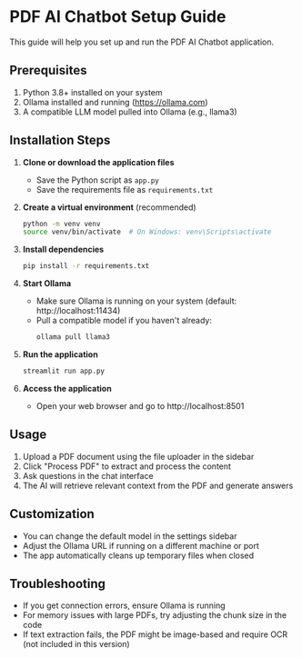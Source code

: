 # PDF AI Chatbot Setup Guide

This guide will help you set up and run the PDF AI Chatbot application.

## Prerequisites

1. Python 3.8+ installed on your system
2. Ollama installed and running (https://ollama.com)
3. A compatible LLM model pulled into Ollama (e.g., llama3)

## Installation Steps

1. **Clone or download the application files**
   - Save the Python script as `app.py`
   - Save the requirements file as `requirements.txt`

2. **Create a virtual environment** (recommended)
   ```bash
   python -m venv venv
   source venv/bin/activate  # On Windows: venv\Scripts\activate
   ```

3. **Install dependencies**
   ```bash
   pip install -r requirements.txt
   ```

4. **Start Ollama**
   - Make sure Ollama is running on your system (default: http://localhost:11434)
   - Pull a compatible model if you haven't already:
     ```bash
     ollama pull llama3
     ```

5. **Run the application**
   ```bash
   streamlit run app.py
   ```

6. **Access the application**
   - Open your web browser and go to http://localhost:8501

## Usage

1. Upload a PDF document using the file uploader in the sidebar
2. Click "Process PDF" to extract and process the content
3. Ask questions in the chat interface
4. The AI will retrieve relevant context from the PDF and generate answers

## Customization

- You can change the default model in the settings sidebar
- Adjust the Ollama URL if running on a different machine or port
- The app automatically cleans up temporary files when closed

## Troubleshooting

- If you get connection errors, ensure Ollama is running
- For memory issues with large PDFs, try adjusting the chunk size in the code
- If text extraction fails, the PDF might be image-based and require OCR (not included in this version)
